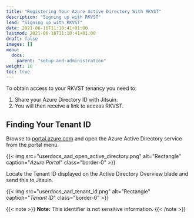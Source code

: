 ```yaml
---
title: "Registering Your Azure Active Directory With RKVST"
description: "Signing up with RKVST"
lead: "Signing up with RKVST"
date: 2021-06-16T11:10:41+01:00
lastmod: 2021-06-16T11:10:41+01:00
draft: false
images: []
menu: 
  docs:
    parent: "setup-and-administration"
weight: 10
toc: true
---
```


To obtain access to your RKVST tenancy you need to:

1. Share your Azure Directory ID with Jitsuin.
2. You will then receive a link to access RKVST.

## Finding Your Tenant ID

Browse to [portal.azure.com](https://portal.azure.com/) and open the Azure Active Directory service from the portal menu.

{{< img src="userdocs_aad_open_active_directory.png" alt="Rectangle" caption="<em>Azure Portal</em>" class="border-0" >}}

Locate the Tenant ID displayed on the Active Directory Overview blade and send this to Jitsuin.

{{< img src="userdocs_aad_tenant_id.png" alt="Rectangle" caption="<em>Tenant ID</em>" class="border-0" >}}

{{< note >}}
**Note:** This identifier is not sensitive information.
{{< /note >}}

